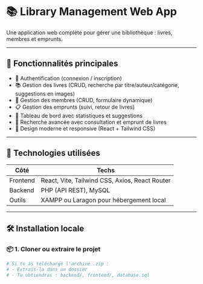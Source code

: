 # 📚 Library Management Web App

Une application web complète pour gérer une bibliothèque : livres, membres et emprunts.

---

## 🚀 Fonctionnalités principales

- 🔐 Authentification (connexion / inscription)
- 📚 Gestion des livres (CRUD, recherche par titre/auteur/catégorie, suggestions en images)
- 👥 Gestion des membres (CRUD, formulaire dynamique)
- 📋 Gestion des emprunts (suivi, retour de livres)
- 🧠 Tableau de bord avec statistiques et suggestions
- 🔎 Recherche avancée avec consultation et emprunt de livres
- 🎨 Design moderne et responsive (React + Tailwind CSS)

---

## 🧰 Technologies utilisées

| Côté | Techs |
|------|-------|
| Frontend | React, Vite, Tailwind CSS, Axios, React Router |
| Backend  | PHP (API REST), MySQL |
| Outils   | XAMPP ou Laragon pour hébergement local |

---

## 🛠️ Installation locale

### 📦 1. Cloner ou extraire le projet
```bash
# Si tu as téléchargé l'archive .zip :
# - Extrais-la dans un dossier
# - Tu obtiendras : backend/, frontend/, database.sql

